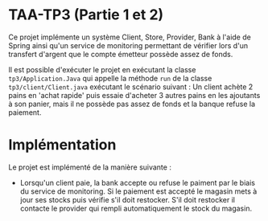 # TAA-TP3 (Partie 1 et 2)

Ce projet implémente un système Client, Store, Provider, Bank à l'aide de Spring ainsi qu'un service de monitoring permettant de 
vérifier lors d'un transfert d'argent que le compte émetteur possède assez de fonds. 

Il est possible d'exécuter le projet en exécutant la classe `tp3/Application.Java` qui appelle la méthode `run` de la classe `tp3/client/Client.java` exécutant le scénario suivant : Un client achète 2 pains en 'achat rapide' puis essaie d'acheter 3 autres pains en les ajoutants à son panier, mais il ne possède pas assez de fonds et la banque refuse la paiement.

# Implémentation
Le projet est implémenté de la manière suivante :
- Lorsqu'un client paie, la bank accepte ou refuse le paiment par le biais du service de monitoring. Si le paiement est accepté le magasin mets à jour ses stocks puis vérifie s'il doit restocker. S'il doit restocker il contacte le provider qui rempli automatiquement le stock du magasin.
